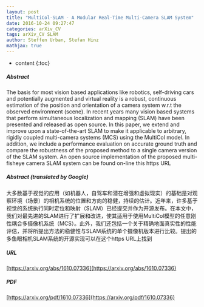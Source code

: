 ```yaml
---
layout: post
title: "MultiCol-SLAM - A Modular Real-Time Multi-Camera SLAM System"
date: 2016-10-24 09:27:47
categories: arXiv_CV
tags: arXiv_CV SLAM
author: Steffen Urban, Stefan Hinz
mathjax: true
---
```


* content
{:toc}

##### Abstract
The basis for most vision based applications like robotics, self-driving cars and potentially augmented and virtual reality is a robust, continuous estimation of the position and orientation of a camera system w.r.t the observed environment (scene). In recent years many vision based systems that perform simultaneous localization and mapping (SLAM) have been presented and released as open source. In this paper, we extend and improve upon a state-of-the-art SLAM to make it applicable to arbitrary, rigidly coupled multi-camera systems (MCS) using the MultiCol model. In addition, we include a performance evaluation on accurate ground truth and compare the robustness of the proposed method to a single camera version of the SLAM system. An open source implementation of the proposed multi-fisheye camera SLAM system can be found on-line this https URL

##### Abstract (translated by Google)
大多数基于视觉的应用（如机器人，自驾车和潜在增强和虚拟现实）的基础是对观察环境（场景）的相机系统的位置和方向的稳健，持续的估计。近年来，许多基于视觉的系统执行同时定位和映射（SLAM）已经提交并作为开源发布。在本文中，我们对最先进的SLAM进行了扩展和改进，使其适用于使用MultiCol模型的任意刚性耦合多摄像机系统（MCS）。此外，我们还包括一个关于精确地面真实性的性能评估，并将所提出方法的稳健性与SLAM系统的单个摄像机版本进行比较。提出的多鱼眼相机SLAM系统的开源实现可以在这个https URL上找到

##### URL
[https://arxiv.org/abs/1610.07336](https://arxiv.org/abs/1610.07336)

##### PDF
[https://arxiv.org/pdf/1610.07336](https://arxiv.org/pdf/1610.07336)

